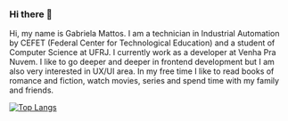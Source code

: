 ### Hi there 👋

Hi, my name is Gabriela Mattos. I am a technician in Industrial Automation by CEFET (Federal Center for Technological Education) and a student of Computer Science at UFRJ. I currently work as a developer at Venha Pra Nuvem. I like to go deeper and deeper in frontend development but I am also very interested in UX/UI area. In my free time I like to read books of romance and fiction, watch movies, series and spend time with my family and friends.



[![Top Langs](https://github-readme-stats.vercel.app/api/top-langs/?username=gabimattos)](https://github.com/anuraghazra/github-readme-stats)

